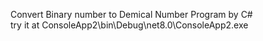 Convert Binary number to Demical Number Program by C#
<br>try it at ConsoleApp2\bin\Debug\net8.0\ConsoleApp2.exe

